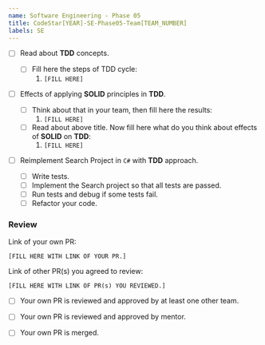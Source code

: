 ```yaml
---
name: Software Engineering - Phase 05
title: CodeStar[YEAR]-SE-Phase05-Team[TEAM_NUMBER]
labels: SE
---
```


-   [ ] Read about **TDD** concepts.

    -   [ ] Fill here the steps of TDD cycle:
        1. `[FILL HERE]`

-   [ ] Effects of applying **SOLID** principles in **TDD**.

    -   [ ] Think about that in your team, then fill here the results:
        1. `[FILL HERE]`
    -   [ ] Read about above title. Now fill here what do you think about effects of **SOLID** on **TDD**:
        1. `[FILL HERE]`

-   [ ] Reimplement Search Project in `C#` with **TDD** approach.
    -   [ ] Write tests.
    -   [ ] Implement the Search project so that all tests are passed.
    -   [ ] Run tests and debug if some tests fail.
    -   [ ] Refactor your code.

### Review

Link of your own PR:

`[FILL HERE WITH LINK OF YOUR PR.]`

Link of other PR(s) you agreed to review:

`[FILL HERE WITH LINK OF PR(s) YOU REVIEWED.]`

-   [ ] Your own PR is reviewed and approved by at least one other team.

-   [ ] Your own PR is reviewed and approved by mentor.

-   [ ] Your own PR is merged.
